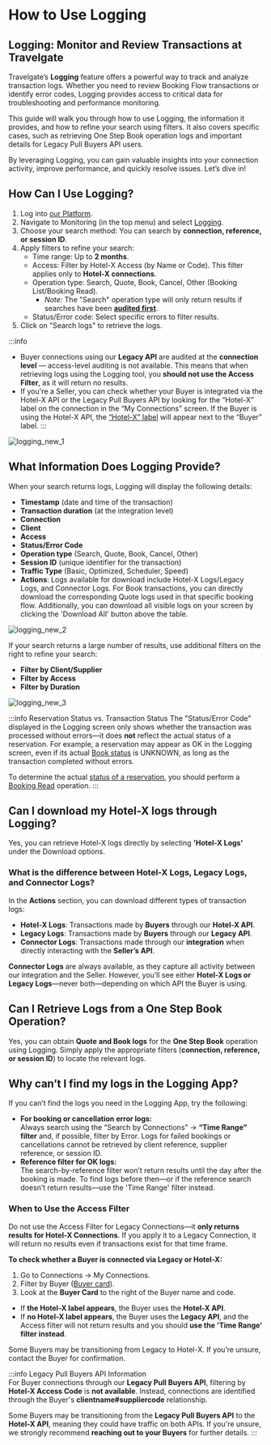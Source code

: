 ﻿---
sidebar_position: 2
---

# How to Use Logging

## Logging: Monitor and Review Transactions at Travelgate

Travelgate’s **Logging** feature offers a powerful way to track and analyze transaction logs. Whether you need to review Booking Flow transactions or identify error codes, Logging provides access to critical data for troubleshooting and performance monitoring.

This guide will walk you through how to use Logging, the information it provides, and how to refine your search using filters. It also covers specific cases, such as retrieving One Step Book operation logs and important details for Legacy Pull Buyers API users.

By leveraging Logging, you can gain valuable insights into your connection activity, improve performance, and quickly resolve issues. Let’s dive in! 

## How Can I Use Logging?

1. Log into [our Platform](https://www.travelgate.com/).
2. Navigate to Monitoring (in the top menu) and select [Logging](https://app.travelgate.com/logging).
3. Choose your search method: You can search by **connection, reference, or session ID**.
4. Apply filters to refine your search:
   - Time range: Up to **2 months**.
   - Access: Filter by Hotel-X Access (by Name or Code). This filter applies only to **Hotel-X connections**.
   - Operation type: Search, Quote, Book, Cancel, Other (Booking List/Booking Read).  
     - *Note:* The "Search" operation type will only return results if searches have been **[audited first](/kb/platform/app-features/monitoring-tools/logging/audit-searches-functionality)**.
   - Status/Error code: Select specific errors to filter results.
5. Click on "Search logs" to retrieve the logs.

:::info
- Buyer connections using our **Legacy API** are audited at the **connection level** — access-level auditing is not available. This means that when retrieving logs using the Logging tool, you **should not use the Access Filter**, as it will return no results.
- If you're a Seller, you can check whether your Buyer is integrated via the Hotel-X API or the Legacy Pull Buyers API by looking for the “Hotel-X” label on the connection in the “My Connections” screen. If the Buyer is using the Hotel-X API, the [“Hotel-X” label](/kb/platform/app-features/connections/my-connections/managing-connections/connections-details/#additional-access-information) will appear next to the “Buyer” label.
:::

![logging_new_1](https://storage.travelgate.com/kbase/logging_new_1.jpg)

## What Information Does Logging Provide?

When your search returns logs, Logging will display the following details:

- **Timestamp** (date and time of the transaction)
- **Transaction duration** (at the integration level)
- **Connection**
- **Client**
- **Access**
- **Status/Error Code**
- **Operation type** (Search, Quote, Book, Cancel, Other)
- **Session ID** (unique identifier for the transaction)
- **Traffic Type** (Basic, Optimized, Scheduler, Speed)
- **Actions**: Logs available for download include Hotel-X Logs/Legacy Logs, and Connector Logs. For Book transactions, you can directly download the corresponding Quote logs used in that specific booking flow. Additionally, you can download all visible logs on your screen by clicking the 'Download All' button above the table.

![logging_new_2](https://storage.travelgate.com/kbase/logging_new_2.jpg)

If your search returns a large number of results, use additional filters on the right to refine your search:
- **Filter by Client/Supplier**
- **Filter by Access**
- **Filter by Duration**

![logging_new_3](https://storage.travelgate.com/kbase/logging_new_3.jpg)

:::info Reservation Status vs. Transaction Status
The "Status/Error Code" displayed in the Logging screen only shows whether the transaction was processed without errors—it does **not** reflect the actual status of a reservation. For example, a reservation may appear as OK in the Logging screen, even if its actual [Book status](/kb/connectivity-products/for-buyers/hotel-x/booking-flow/book/book-status) is UNKNOWN, as long as the transaction completed without errors.  

To determine the actual [status of a reservation](/kb/connectivity-products/for-buyers/hotel-x/booking-flow/book/book-status), you should perform a [Booking Read](/docs/apis/for-buyers/hotel-x-pull-buyers-api/booking-management/booking-read) operation.
:::

## Can I download my Hotel-X logs through Logging?
Yes, you can retrieve Hotel-X logs directly by selecting **'Hotel-X Logs'** under the Download options.

### What is the difference between Hotel-X Logs, Legacy Logs, and Connector Logs?

In the **Actions** section, you can download different types of transaction logs:

- **Hotel-X Logs**: Transactions made by **Buyers** through our **Hotel-X API**.
- **Legacy Logs**: Transactions made by **Buyers** through our **Legacy API**.
- **Connector Logs**: Transactions made through our **integration** when directly interacting with the **Seller’s API**.  

**Connector Logs** are always available, as they capture all activity between our integration and the Seller. However, you’ll see either **Hotel-X Logs or Legacy Logs**—never both—depending on which API the Buyer is using.

## Can I Retrieve Logs from a One Step Book Operation?

Yes, you can obtain **Quote and Book logs** for the **One Step Book** operation using Logging. Simply apply the appropriate filters (**connection, reference, or session ID**) to locate the relevant logs.


## Why can’t I find my logs in the Logging App?
If you can’t find the logs you need in the Logging App, try the following:
  - **For booking or cancellation error logs:**  
    Always search using the “Search by Connections” → **“Time Range” filter** and, if possible, filter by Error. Logs for failed bookings or cancellations cannot be retrieved by client reference, supplier reference, or session ID.
  - **Reference filter for OK logs:**  
    The search-by-reference filter won’t return results until the day after the booking is made. To find logs before then—or if the reference search doesn’t return results—use the 'Time Range' filter instead.
    
### When to Use the Access Filter  
Do not use the Access Filter for Legacy Connections—it **only returns results for Hotel-X Connections**. If you apply it to a Legacy Connection, it will return no results even if transactions exist for that time frame.  

**To check whether a Buyer is connected via Legacy or Hotel-X:**
1. Go to Connections → My Connections.
2. Filter by Buyer ([Buyer card](/kb/platform/app-features/connections/my-connections/managing-connections/connections-details#additional-access-information)).
3. Look at the **Buyer Card** to the right of the Buyer name and code.
  - If **the Hotel-X label appears**, the Buyer uses the **Hotel-X API**.
  - If **no Hotel-X label appears**, the Buyer uses the **Legacy API**, and the Access filter will not return results and you should **use the 'Time Range' filter instead**.

Some Buyers may be transitioning from Legacy to Hotel-X. If you’re unsure, contact the Buyer for confirmation.
    

:::info Legacy Pull Buyers API Information  
For Buyer connections through our **Legacy Pull Buyers API**, filtering by **Hotel-X Access Code** is **not available**. Instead, connections are identified through the Buyer's **clientname#suppliercode** relationship.  

Some Buyers may be transitioning from the **Legacy Pull Buyers API** to the **Hotel-X API**, meaning they could have traffic on both APIs. If you're unsure, we strongly recommend **reaching out to your Buyers** for further details.
:::
